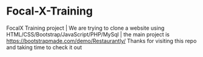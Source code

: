 # Focal-X-Training
FocalX Training project |
We are trying to clone a website using HTML/CSS/Bootstrap/JavaScript/PHP/MySql 
| the main project is https://bootstrapmade.com/demo/Restaurantly/
Thanks for visiting this repo and taking time to check it out
